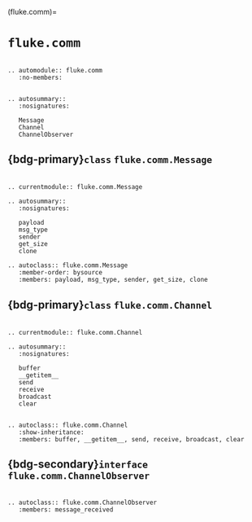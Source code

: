 (fluke.comm)=

# ``fluke.comm``

```{eval-rst}

.. automodule:: fluke.comm
   :no-members:

```


```{eval-rst}

.. autosummary:: 
   :nosignatures:

   Message
   Channel
   ChannelObserver

```

<h2>

{bdg-primary}`class` ``fluke.comm.Message``

</h2>

```{eval-rst}

.. currentmodule:: fluke.comm.Message

.. autosummary:: 
   :nosignatures:

   payload
   msg_type
   sender
   get_size
   clone

```

```{eval-rst}
.. autoclass:: fluke.comm.Message
   :member-order: bysource
   :members: payload, msg_type, sender, get_size, clone

```


<h2>

{bdg-primary}`class` ``fluke.comm.Channel``

</h2>

```{eval-rst}

.. currentmodule:: fluke.comm.Channel

.. autosummary:: 
   :nosignatures:

   buffer
   __getitem__
   send
   receive
   broadcast
   clear

```

```{eval-rst}

.. autoclass:: fluke.comm.Channel
   :show-inheritance:
   :members: buffer, __getitem__, send, receive, broadcast, clear

```

<h2>

{bdg-secondary}`interface` ``fluke.comm.ChannelObserver``

</h2>

```{eval-rst}

.. autoclass:: fluke.comm.ChannelObserver
   :members: message_received

```